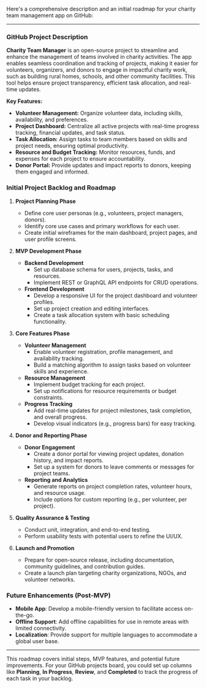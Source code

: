 Here's a comprehensive description and an initial roadmap for your charity team management app on GitHub:

---

### GitHub Project Description

**Charity Team Manager** is an open-source project to streamline and enhance the management of teams involved in charity activities. The app enables seamless coordination and tracking of projects, making it easier for volunteers, organizers, and donors to engage in impactful charity work, such as building rural homes, schools, and other community facilities. This tool helps ensure project transparency, efficient task allocation, and real-time updates.

**Key Features:**
- **Volunteer Management:** Organize volunteer data, including skills, availability, and preferences.
- **Project Dashboard:** Centralize all active projects with real-time progress tracking, financial updates, and task status.
- **Task Allocation:** Assign tasks to team members based on skills and project needs, ensuring optimal productivity.
- **Resource and Budget Tracking:** Monitor resources, funds, and expenses for each project to ensure accountability.
- **Donor Portal:** Provide updates and impact reports to donors, keeping them engaged and informed.

### Initial Project Backlog and Roadmap

1. **Project Planning Phase**
   - Define core user personas (e.g., volunteers, project managers, donors).
   - Identify core use cases and primary workflows for each user.
   - Create initial wireframes for the main dashboard, project pages, and user profile screens.

2. **MVP Development Phase**
   - **Backend Development**
     - Set up database schema for users, projects, tasks, and resources.
     - Implement REST or GraphQL API endpoints for CRUD operations.
   - **Frontend Development**
     - Develop a responsive UI for the project dashboard and volunteer profiles.
     - Set up project creation and editing interfaces.
     - Create a task allocation system with basic scheduling functionality.

3. **Core Features Phase**
   - **Volunteer Management**
     - Enable volunteer registration, profile management, and availability tracking.
     - Build a matching algorithm to assign tasks based on volunteer skills and experience.
   - **Resource Management**
     - Implement budget tracking for each project.
     - Set up notifications for resource requirements or budget constraints.
   - **Progress Tracking**
     - Add real-time updates for project milestones, task completion, and overall progress.
     - Develop visual indicators (e.g., progress bars) for easy tracking.

4. **Donor and Reporting Phase**
   - **Donor Engagement**
     - Create a donor portal for viewing project updates, donation history, and impact reports.
     - Set up a system for donors to leave comments or messages for project teams.
   - **Reporting and Analytics**
     - Generate reports on project completion rates, volunteer hours, and resource usage.
     - Include options for custom reporting (e.g., per volunteer, per project).

5. **Quality Assurance & Testing**
   - Conduct unit, integration, and end-to-end testing.
   - Perform usability tests with potential users to refine the UI/UX.

6. **Launch and Promotion**
   - Prepare for open-source release, including documentation, community guidelines, and contribution guides.
   - Create a launch plan targeting charity organizations, NGOs, and volunteer networks.

### Future Enhancements (Post-MVP)

- **Mobile App**: Develop a mobile-friendly version to facilitate access on-the-go.
- **Offline Support**: Add offline capabilities for use in remote areas with limited connectivity.
- **Localization**: Provide support for multiple languages to accommodate a global user base.

---

This roadmap covers initial steps, MVP features, and potential future improvements. For your GitHub projects board, you could set up columns like **Planning**, **In Progress**, **Review**, and **Completed** to track the progress of each task in your backlog.
